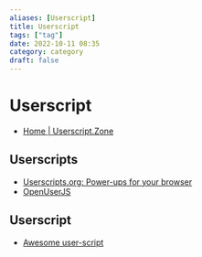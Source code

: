 ```yaml
---
aliases: [Userscript]
title: Userscript
tags: ["tag"]
date: 2022-10-11 08:35
category: category
draft: false
---
```


# Userscript

- [Home | Userscript.Zone](https://www.userscript.zone/)

## Userscripts

- [Userscripts.org: Power-ups for your browser](https://userscripts-mirror.org/)
- [OpenUserJS](https://openuserjs.org/)

## Userscript

- [Awesome user-script](https://project-awesome.org/brunocvcunha/awesome-userscripts)
